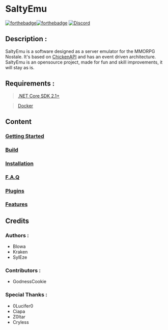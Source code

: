 
# SaltyEmu

[![forthebadge](https://forthebadge.com/images/badges/made-with-c-sharp.svg)](http://forthebadge.com)[![forthebadge](https://forthebadge.com/images/badges/built-with-love.svg)](http://forthebadge.com)
[![Discord](https://discordapp.com/api/guilds/512650034257592336/widget.png?style=banner2)](https://discord.gg/8qAd9px)

## Description :

SaltyEmu is a software designed as a server emulator for the MMORPG Nostale.
It's based on [ChickenAPI](https://github.com/BlowaXD/ChickenAPI) and has an event driven architecture.
SaltyEmu is an opensource project, made for fun and skill improvements, it will stay as is.



## Requirements :
> [.NET Core SDK 2.1+](https://www.microsoft.com/net/download)

> [Docker](https://www.docker.com/community-edition)
 

## Content

### [Getting Started](docs/started.md)
### [Build](docs/build.md)
### [Installation](docs/installation.md)
### [F.A.Q](docs/faq.md)
### [Plugins](docs/plugins.md)
### [Features](docs/features.md)

## Credits
### Authors : 
- Blowa
- Kraken
- SylEze

### Contributors :
- GodnessCookie

### Special Thanks :
- 0Lucifer0
- Ciapa
- Z0ltar
- Cryless
